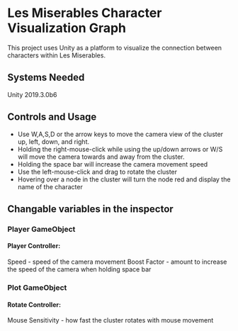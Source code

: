 # Les Miserables Character Visualization Graph
This project uses Unity as a platform to visualize the connection between characters within Les Miserables.

## Systems Needed
Unity 2019.3.0b6

## Controls and Usage
- Use W,A,S,D or the arrow keys to move the camera view of the cluster up, left, down, and right.
- Holding the right-mouse-click while using the up/down arrows or W/S will move the camera towards and away from the cluster.
- Holding the space bar will increase the camera movement speed
- Use the left-mouse-click and drag to rotate the cluster
- Hovering over a node in the cluster will turn the node red and display the name of the character

## Changable variables in the inspector
### Player GameObject
#### Player Controller:
Speed - speed of the camera movement
Boost Factor - amount to increase the speed of the camera when holding space bar
### Plot GameObject
#### Rotate Controller:
Mouse Sensitivity - how fast the cluster rotates with mouse movement
